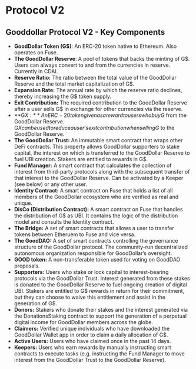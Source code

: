 # Protocol V2

## Gooddollar Protocol V2 - Key Components

* **GoodDollar Token (G$)**: An ERC-20 token native to Ethereum. Also operates on Fuse.
* **The GoodDollar Reserve**: A pool of tokens that backs the minting of G$. Users can always convert to and from the currencies in reserve. Currently in CDAI.
* **Reserve Ratio:** The ratio between the total value of the GoodDollar Reserve and the total market capitalization of G$.
* **Expansion Rate:** The annual rate by which the reserve ratio declines, thereby increasing the G$ token supply.
* **Exit Contribution:** The required contribution to the GoodDollar Reserve after a user sells G$ in exchange for other currencies via the reserve.
* **G$X:** An ERC-20 token given as a reward to users who buy G$ from the GoodDollar Reserve. G$X can be used to reduce a user’s exit contribution when selling G$ to the GoodDollar Reserve.
* **The GoodDollar Trust:** An immutable smart contract that wraps other DeFi contracts. This property allows GoodDollar supporters to stake capital, the interest on which is transferred to the GoodDollar Reserve to fuel UBI creation. Stakers are entitled to rewards in G$.
* **Fund Manager:** A smart contract that calculates the collection of interest from third-party protocols along with the subsequent transfer of that interest to the GoodDollar Reserve. Can be activated by a Keeper (see below) or any other user.
* **Identity Contract:** A smart contract on Fuse that holds a list of all members of the GoodDollar ecosystem who are verified as real and unique.
* **DisCo (Distribution Contract):** A smart contract on Fuse that handles the distribution of G$ as UBI. It contains the logic of the distribution model and consults the Identity contract.
* **The Bridge:** A set of smart contracts that allows a user to transfer tokens between Etheruem to Fuse and vice versa.
* **The GoodDAO:** A set of smart contracts controlling the governance structure of the GoodDollar protocol. The community-run decentralized autonomous organization responsible for GoodDollar’s oversight.
* **GOOD token:** A non-transferable token used for voting on GoodDAO proposals.
* **Supporters:** Users who stake or lock capital to interest-bearing protocols via the GoodDollar Trust. Interest generated from these stakes is donated to the GoodDollar Reserve to fuel ongoing creation of digital UBI. Stakers are entitled to G$ rewards in return for their commitment, but they can choose to waive this entitlement and assist in the generation of G$.
* **Donors:** Stakers who donate their stakes and the interest generated via the DonationsStaking contract to support the generation of a perpetual digital income for GoodDollar members across the globe.
* **Claimers:** Verified unique individuals who have downloaded the GoodDollar Wallet app in order to claim a daily allocation of G$.
* **Active Users:** Users who have claimed once in the past 14 days.
* **Keepers:** Users who earn rewards by manually instructing smart contracts to execute tasks (e.g. instructing the Fund Manager to move interest from the GoodDollar Trust to the GoodDollar Reserve).
